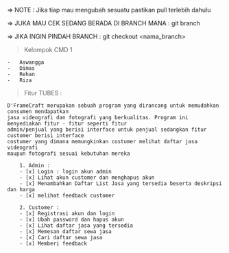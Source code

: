=> NOTE : Jika tiap mau mengubah sesuatu pastikan pull terlebih dahulu

=> JUKA MAU CEK SEDANG BERADA DI BRANCH MANA : git branch

=> JIKA INGIN PINDAH BRANCH : git checkout <nama_branch>

> Kelompok CMD 1

    -   Aswangga
    -   Dimas
    -   Rehan
    -   Riza

> Fitur TUBES :

    D'FrameCraft merupakan sebuah program yang dirancang untuk memudahkan consumen mendapatkan
    jasa videografi dan fotografi yang berkualitas. Program ini menyediakan fitur - fitur seperti fitur
    admin/penjual yang berisi interface untuk penjual sedangkan fitur customer berisi interface
    costumer yang dimana memungkinkan costumer melihat daftar jasa videografi
    maupun fotografi sesuai kebutuhan mereka

        1. Admin :
        - [x] Login : login akun admin
        - [x] Lihat akun customer dan menghapus akun
        - [x] Menambahkan Daftar List Jasa yang tersedia beserta deskripsi dan harga
        - [x] melihat feedback customer
        
        2. Customer :                 
        - [x] Registrasi akun dan login 
        - [x] Ubah password dan hapus akun
        - [x] Lihat daftar jasa yang tersedia
        - [x] Memesan daftar sewa jasa
        - [x] Cari daftar sewa jasa
        - [x] Memberi feedback